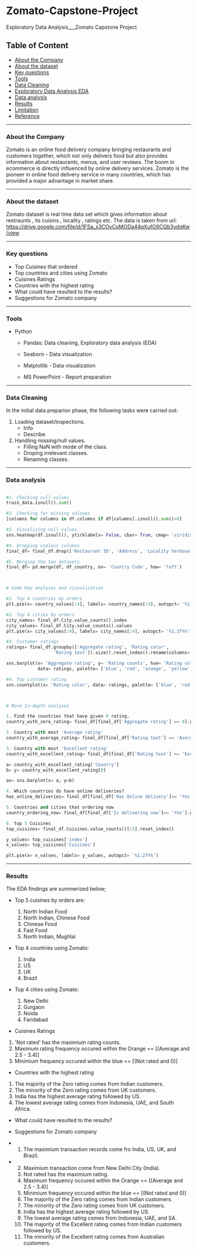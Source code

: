 # Zomato-Capstone-Project
Exploratory Data Analysis___Zomato Capstone Project

## Table of Content

 - [About the Company](#about-the-company)
 - [About the dataset](#about-the-dataset)
 - [Key questions](#key-questions)
 - [Tools](#tools)
 - [Data Cleaning](#data-cleaning)
 - [Exploratory Data Analysis EDA](#exploratory-data-analysis-eda)
 - [Data analysis](#data-analysis)
 - [Results](#results)
 - [Limitation](#limitation)
 - [Reference](#reference)

 ---

### About the Company

Zomato is an online food delivery company bringing restaurants and customers together, which not only delivers food but also provides information about restaurants, menus, and user reviews.
The boom in ecommerce is directly influenced by online delivery services.
Zomato is the pioneer in online food delivery service in many countries, which has provided a major advantage in market share.

 ---

### About the dataset
Zomato dataset is real time data set which gives information about restraunts , its cuisins , locality , ratings etc.
The data is taken from url: https://drive.google.com/file/d/1FSa_x3COvCoMODa44qXufO9CQb3ydqKw/view

 ---

### Key questions

- Top Cuisines that ordered
- Top countries and cities using Zomato
- Cuisines Ratings
- Countries with the highest rating
- What could have resulted to the results?
- Suggestions for Zomato company

 ---

### Tools

- Python
  - Pandas: Data cleaning, Exploratory data analysis (EDA)

  - Seaborn - Data visualization

  - Matplotlib - Data visualization

  - MS PowerPoint - Report preparation

---

### Data Cleaning

In the initial data preparion phase, the following tasks were carried out:

1. Loading dataset/inspections.
     - Info
     - Describe
2. Handling missing/null values.
   - Filling NaN with mode of the class.
   - Droping irrelevant classes.
   - Renaming classes.
 
---

### Data analysis

``` python

#1. Checking null values
train_data.isnull().sum()

#2. Checking for missing valoues
[columns for columns in df.columns if df[columns].isnull().sum()>0]

#3. Visualizing null values
sns.heatmap(df.isnull(), yticklabels= False, cbar= True, cmap= 'viridis')

#4. Dropping useless columns
final_df= final_df.drop(['Restaurant ID', 'Address', 'Locality Verbose', 'Longitude', 'Latitude'], axis= 1)

#5. Merging the two datasets
final_df= pd.merge(df, df_country, on= 'Country Code', how= 'left')



# Some Key analyses and visualization

#1. Top 4 countries by orders
plt.pie(x= country_values[:4], labels= country_names[:4], autopct= '%1.2f%%', pctdistance= 0.6)

#2. Top 4 cities by orders
city_names= final_df.City.value_counts().index
city_values= final_df.City.value_counts().values
plt.pie(x= city_values[:4], labels= city_names[:4], autopct= '%1.2f%%')

#3. Customer ratings
ratings= final_df.groupby(['Aggregate rating', 'Rating color', 
                  'Rating text']).size().reset_index().rename(columns= {0:'Rating counts'})

sns.barplot(x= 'Aggregate rating', y= 'Rating counts', hue= 'Rating color', 
            data= ratings, palette= ['blue', 'red', 'orange', 'yellow', 'green', 'green'])

#4. Top customer rating
sns.countplot(x= 'Rating color', data= ratings, palette= ['blue', 'red', 'orange', 'yellow', 'green', 'green'])



# More In-depth analyses

1. Find the countries that have given 0 rating.
country_with_zero_rating= final_df[final_df['Aggregate rating'] == 0].groupby(['Country']).size().reset_index()

2. Country with most 'Average rating'
country_with_average_rating= final_df[final_df['Rating text'] == 'Average'].groupby(['Country']).size().reset_index()

3. Country with most 'Excellent rating'
country_with_excellent_rating= final_df[final_df['Rating text'] == 'Excellent'].groupby(['Country']).size().reset_index()

a= country_with_excellent_rating['Country']
b= y= country_with_excellent_rating[0]

ax= sns.barplot(x= a, y=b)

4. Which countries do have online deliveries?
has_online_deliveries= final_df[final_df['Has Online delivery']== 'Yes'].groupby(['Country']).size().reset_index()

5. Countries and cities that ordering now
country_ordering_now= final_df[final_df['Is delivering now']== 'Yes'].groupby(['Country']).size().reset_index()

6. top 5 Cuisines
top_cuisines= final_df.Cuisines.value_counts()[:5].reset_index()

y_values= top_cuisines['index']
x_values= top_cuisines['Cuisines']

plt.pie(x= x_values, labels= y_values, autopct= '%1.2f%%')

```

---

### Results

The EDA findings are summerized below;


- Top 5 cuisines by orders are:
  1. North Indian Food
  2. North Indian, Chinese Food
  3. Chinese Food
  4. Fast Food
  5. North Indian, Mughlai

- Top 4 countries using Zomato:
  1. India
  2. US
  3. UK
  4. Brazil

- Top 4 cities using Zomato:
  1. New Delhi
  2. Gurgaon
  3. Noida
  4. Faridabad

- Cuisines Ratings
 1. 'Not rated' has the maximium rating counts.
 2. Maximum rating frequency occured within the Orange == [(Average and 2.5 - 3.4)]
 3. Minimium frequency occured within the blue == [(Not rated and 0)]

  
- Countries with the highest rating
 1. The majority of the Zero rating comes from Indian customers.
 2. The minority of the Zero rating comes from UK customers.
 3. India has the highest average rating followed by US.
 4. The lowest average rating comes from Indonesia, UAE, and South Africa.

  

- What could have resulted to the results?


  
- Suggestions for Zomato company



  
- 1. The maximium transaction records come fro India, US, UK, and Brazil.
- 2. Maximium transaction come from New Delhi City (India).
  3. Not rated has the maximium rating.
  4. Maximum frequency occured within the Orange == [(Average and 2.5 - 3.4)]
  5. Minimium frequency occured within the blue == [(Not rated and 0)]
  6. The majority of the Zero rating comes from Indian customers.
  7. The minority of the Zero rating comes from UK customers.
  8. India has the highest average rating followed by US.
  9. The lowest average rating comes from Indonesia, UAE, and SA.
  10. The majority of the Excellent rating comes from Indian customers followed by US.
  11. The minority of the Excellent rating comes from Australian customers.
  



